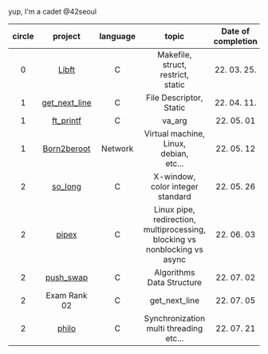 yup, I'm a cadet @42seoul

| circle |                                          project                                           | language |                                          topic                                           | Date of completion |
| :----: | :----------------------------------------------------------------------------------------: | :------: | :--------------------------------------------------------------------------------------: | :----------------: |
|   0    |         <a href="https://github.com/mtae616/42_cursus/tree/master/libft">Libft</a>         |    C     |                 Makefile, <br /> struct, <br /> restrict, <br /> static                  |    22. 03. 25.     |
|   1    | <a href="https://github.com/mtae616/42_cursus/tree/master/get_next_line">get_next_line</a> |    C     |                              File Descriptor, <br /> Static                              |    22. 04. 11.     |
|   1    |     <a href="https://github.com/mtae616/42_cursus/tree/master/ft_printf">ft_printf</a>     |    C     |                                          va_arg                                          |     22. 05. 01     |
|   1    |   <a href="https://github.com/mtae616/42_cursus/tree/master/Born2beroot">Born2beroot</a>   | Network  |               Virtual machine, <br /> Linux, <br /> debian, <br /> etc...                |     22. 05. 12     |
|   2    |       <a href="https://github.com/mtae616/42_cursus/tree/master/so_long">so_long</a>       |    C     |                         X-window, <br /> color integer standard                          |     22. 05. 26     |
|   2    |         <a href="https://github.com/mtae616/42_cursus/tree/master/pipex">pipex</a>         |    C     | Linux pipe, redirection, <br /> multiprocessing, <br /> blocking vs nonblocking vs async |     22. 06. 03     |
|   2    |     <a href="https://github.com/mtae616/42_cursus/tree/master/push_swap">push_swap</a>     |    C     |                             Algorithms <br /> Data Structure                             |     22. 07. 02     |
|   2    |                                        Exam Rank 02                                        |    C     |                                      get_next_line                                       |     22. 07. 05     |
| 2 | <a href="https://github.com/mtae616/42_cursus/tree/master/philo">philo</a> | C | Synchronization <br /> multi threading <br /> etc... | 22. 07. 21 | 